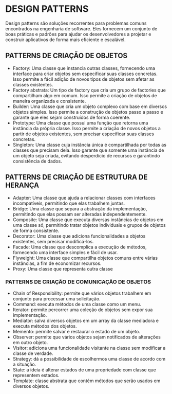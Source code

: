 # DESIGN PATTERNS

Design patterns são soluções recorrentes para problemas comuns encontrados na engenharia de software. Eles fornecem um conjunto de boas práticas e padrões para ajudar os desenvolvedores a projetar e construir aplicativos de forma mais eficiente e escalável.

## PATTERNS DE CRIAÇÃO DE OBJETOS
- Factory: Uma classe que instancia outras classes, fornecendo uma interface para criar objetos sem especificar suas classes concretas. Isso permite a fácil adição de novos tipos de objetos sem afetar as classes existentes.
- Factory abstrata: Um tipo de factory que cria um grupo de factories que compartilham algo em comum. Isso permite a criação de objetos de maneira organizada e consistente.
- Builder: Uma classe que cria um objeto complexo com base em diversos objetos simples. Isso permite a construção de objetos passo a passo e garante que eles sejam construídos de forma coerente.
- Prototype: Uma classe que possui uma função que retorna uma instância da própria classe. Isso permite a criação de novos objetos a partir de objetos existentes, sem precisar especificar suas classes concretas.
- Singleton: Uma classe cuja instância única é compartilhada por todas as classes que precisam dela. Isso garante que somente uma instância de um objeto seja criada, evitando desperdício de recursos e garantindo consistência de dados.

## PATTERNS DE CRIAÇÃO DE ESTRUTURA DE HERANÇA
- Adapter: Uma classe que ajuda a relacionar classes com interfaces incompatíveis, permitindo que elas trabalhem juntas.
- Bridge: Uma classe que separa a abstração da implementação, permitindo que elas possam ser alteradas independentemente.
- Composite: Uma classe que executa diversas instâncias de objetos em uma classe só, permitindo tratar objetos individuais e grupos de objetos de forma consistente.
- Decorator: Uma classe que adiciona funcionalidades a objetos existentes, sem precisar modificá-los.
- Facade: Uma classe que descomplica a execução de métodos, fornecendo uma interface simples e fácil de usar.
- Flyweight: Uma classe que compartilha objetos comuns entre várias instâncias, a fim de economizar recursos.
- Proxy: Uma classe que representa outra classe

### PATTERNS DE CRIAÇÃO DE COMUNICAÇÃO DE OBJETOS

- Chain of Responsibility: permite que vários objetos trabalhem em conjunto para processar uma solicitação.
- Command: executa métodos de uma classe como um menu.
- Iterator: permite percorrer uma coleção de objetos sem expor sua implementação.
- Mediator: salva diversos objetos em um array da classe mediadora e executa métodos dos objetos.
- Memento: permite salvar e restaurar o estado de um objeto.
- Observer: permite que vários objetos sejam notificados de alterações em outro objeto.
- Visitor: adiciona uma funcionalidade visitante na classe sem modificar a classe de verdade.
- Strategy: dá a possibilidade de escolhermos uma classe de acordo com a situação.
- State: a ideia é alterar estados de uma propriedade com classe que representem estados.
- Template: classe abstrata que contém métodos que serão usados em diversos objetos.
